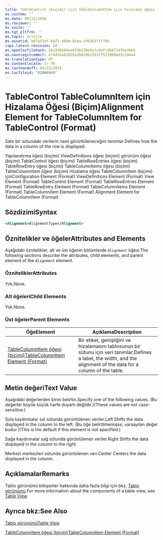 ```yaml
---
title: TableControl (biçimi) için TableColumnItem için hizalama öğesi | Microsoft Docs
ms.custom: ''
ms.date: 09/13/2016
ms.reviewer: ''
ms.suite: ''
ms.tgt_pltfrm: ''
ms.topic: article
ms.assetid: b07a53df-64f1-49b0-8cea-c993b3f1f76b
caps.latest.revision: 10
ms.openlocfilehash: 1bc936b94ee6fd6239e9e3c4afcdb8f14fbe36eb
ms.sourcegitcommit: e7445ba8203da304286c591ff513900ad1c244a4
ms.translationtype: MT
ms.contentlocale: tr-TR
ms.lasthandoff: 04/23/2019
ms.locfileid: "62066949"
---
```

# <a name="alignment-element-for-tablecolumnitem-for-tablecontrol-format"></a><span data-ttu-id="60404-102">TableControl TableColumnItem için Hizalama Öğesi (Biçim)</span><span class="sxs-lookup"><span data-stu-id="60404-102">Alignment Element for TableColumnItem for TableControl (Format)</span></span>

<span data-ttu-id="60404-103">Satır bir sütundaki verilerin nasıl görüntüleneceğini tanımlar.</span><span class="sxs-lookup"><span data-stu-id="60404-103">Defines how the data in a column of the row is displayed.</span></span>

<span data-ttu-id="60404-104">Yapılandırma öğesi (biçimi) ViewDefinitions öğesi (biçimi) görünüm öğesi (biçimi) TableControl öğesi (biçimi) TableRowEntries öğesi (biçimi) TableRowEntry öğesi (biçimi) TableColumnItems öğesi (biçimi) TableColumnItem öğesi (biçimi) Hizalama öğesi TableColumnItem (biçimi) için</span><span class="sxs-lookup"><span data-stu-id="60404-104">Configuration Element (Format) ViewDefinitions Element (Format) View Element (Format) TableControl Element (Format) TableRowEntries Element (Format) TableRowEntry Element (Format) TableColumnItems Element (Format) TableColumnItem Element (Format) Alignment Element for TableColumnItem (Format)</span></span>

## <a name="syntax"></a><span data-ttu-id="60404-105">Sözdizimi</span><span class="sxs-lookup"><span data-stu-id="60404-105">Syntax</span></span>

```xml
<Alignment>AlignmentType</Alignment>
```

## <a name="attributes-and-elements"></a><span data-ttu-id="60404-106">Öznitelikler ve öğeler</span><span class="sxs-lookup"><span data-stu-id="60404-106">Attributes and Elements</span></span>

<span data-ttu-id="60404-107">Aşağıdaki öznitelikler, alt ve üst öğenin bölümlerde `Alignment` öğesi.</span><span class="sxs-lookup"><span data-stu-id="60404-107">The following sections describe the attributes, child elements, and parent element of the `Alignment` element.</span></span>

### <a name="attributes"></a><span data-ttu-id="60404-108">Öznitelikler</span><span class="sxs-lookup"><span data-stu-id="60404-108">Attributes</span></span>

<span data-ttu-id="60404-109">Yok.</span><span class="sxs-lookup"><span data-stu-id="60404-109">None.</span></span>

### <a name="child-elements"></a><span data-ttu-id="60404-110">Alt öğeleri</span><span class="sxs-lookup"><span data-stu-id="60404-110">Child Elements</span></span>

<span data-ttu-id="60404-111">Yok.</span><span class="sxs-lookup"><span data-stu-id="60404-111">None.</span></span>

### <a name="parent-elements"></a><span data-ttu-id="60404-112">Üst öğeler</span><span class="sxs-lookup"><span data-stu-id="60404-112">Parent Elements</span></span>

|<span data-ttu-id="60404-113">Öğe</span><span class="sxs-lookup"><span data-stu-id="60404-113">Element</span></span>|<span data-ttu-id="60404-114">Açıklama</span><span class="sxs-lookup"><span data-stu-id="60404-114">Description</span></span>|
|-------------|-----------------|
|[<span data-ttu-id="60404-115">TableColumnItem öğesi (biçimi)</span><span class="sxs-lookup"><span data-stu-id="60404-115">TableColumnItem Element (Format)</span></span>](./tablecolumnitem-element-for-tablecolumnitems-for-tablecontrol-format.md)|<span data-ttu-id="60404-116">Bir etiket, genişliğini ve hizalamasını tablosunun bir sütunu için veri tanımlar.</span><span class="sxs-lookup"><span data-stu-id="60404-116">Defines a label, the width, and the alignment of the data for a column of the table.</span></span>|

## <a name="text-value"></a><span data-ttu-id="60404-117">Metin değeri</span><span class="sxs-lookup"><span data-stu-id="60404-117">Text Value</span></span>

<span data-ttu-id="60404-118">Aşağıdaki değerlerden birini belirtin.</span><span class="sxs-lookup"><span data-stu-id="60404-118">Specify one of the following values.</span></span> <span data-ttu-id="60404-119">(Bu değerler büyük küçük harfe duyarlı değildir.)</span><span class="sxs-lookup"><span data-stu-id="60404-119">(These values are not case-sensitive.)</span></span>

<span data-ttu-id="60404-120">Sola kaydırmalar sol sütunda görüntülenen veriler.</span><span class="sxs-lookup"><span data-stu-id="60404-120">Left Shifts the data displayed in the column to the left.</span></span> <span data-ttu-id="60404-121">(Bu öğe belirtilmemişse, varsayılan değer budur.)</span><span class="sxs-lookup"><span data-stu-id="60404-121">(This is the default if this element is not specified.)</span></span>

<span data-ttu-id="60404-122">Sağa kaydırmalar sağ sütunda görüntülenen veriler.</span><span class="sxs-lookup"><span data-stu-id="60404-122">Right Shifts the data displayed in the column to the right.</span></span>

<span data-ttu-id="60404-123">Merkezi merkezleri sütunda görüntülenen veri.</span><span class="sxs-lookup"><span data-stu-id="60404-123">Center Centers the data displayed in the column.</span></span>

## <a name="remarks"></a><span data-ttu-id="60404-124">Açıklamalar</span><span class="sxs-lookup"><span data-stu-id="60404-124">Remarks</span></span>

<span data-ttu-id="60404-125">Tablo görünümü bileşenler hakkında daha fazla bilgi için bkz. [Tablo görünümü](./creating-a-table-view.md).</span><span class="sxs-lookup"><span data-stu-id="60404-125">For more information about the components of a table view, see [Table View](./creating-a-table-view.md).</span></span>

## <a name="see-also"></a><span data-ttu-id="60404-126">Ayrıca bkz:</span><span class="sxs-lookup"><span data-stu-id="60404-126">See Also</span></span>

[<span data-ttu-id="60404-127">Tablo görünümü</span><span class="sxs-lookup"><span data-stu-id="60404-127">Table View</span></span>](./creating-a-table-view.md)

[<span data-ttu-id="60404-128">TableColumnItem öğesi (biçimi)</span><span class="sxs-lookup"><span data-stu-id="60404-128">TableColumnItem Element (Format)</span></span>](./tablecolumnitem-element-for-tablecolumnitems-for-tablecontrol-format.md)
